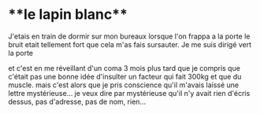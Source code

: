 <h1>**le lapin blanc**</h1>
J'etais en train de dormir sur mon bureaux lorsque l'on frappa a la porte
le bruit etait tellement fort que cela m'as fais sursauter.
Je me suis dirigé vert la porte

et c'est en me réveillant d'un coma 3 mois plus tard que je compris que c'était pas une bonne idée d'insulter un facteur qui fait 300kg et que du muscle.
mais c'est alors que je pris conscience qu'il m'avais laissé une lettre mystérieuse...
je veux dire par mystérieuse qu'il n'y avait rien d'écris dessus, pas d'adresse, pas de nom, rien...
